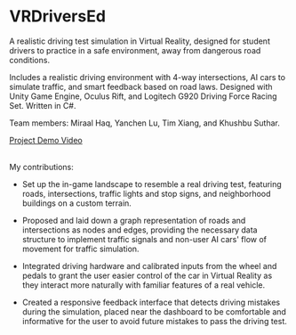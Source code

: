 # VRDriversEd

A realistic driving test simulation in Virtual Reality, designed for student drivers to practice in a safe environment, away from dangerous road conditions.

Includes a realistic driving environment with 4-way intersections, AI cars to simulate traffic, and smart feedback based on road laws. Designed with Unity Game Engine, Oculus Rift, and Logitech G920 Driving Force Racing Set. Written in C#.

Team members: Miraal Haq, Yanchen Lu, Tim Xiang, and Khushbu Suthar.

‍[Project Demo Video](https://www.youtube.com/watch?v=q_Swz63gdEU)

\
My contributions:

- Set up the in-game landscape to resemble a real driving test, featuring roads, intersections, traffic lights and stop signs, and neighborhood buildings on a custom terrain.

- Proposed and laid down a graph representation of roads and intersections as nodes and edges, providing the necessary data structure to implement traffic signals and non-user AI cars' flow of movement for traffic simulation.

- Integrated driving hardware and calibrated inputs from the wheel and pedals to grant the user easier control of the car in Virtual Reality as they interact more naturally with familiar features of a real vehicle.

- Created a responsive feedback interface that detects driving mistakes during the simulation, placed near the dashboard to be comfortable and informative for the user to avoid future mistakes to pass the driving test.

